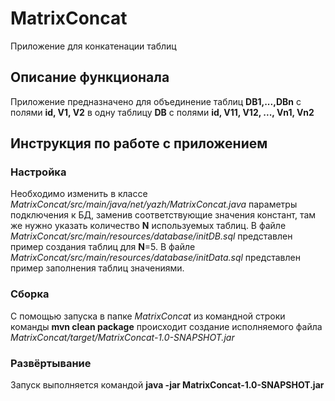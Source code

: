 # MatrixConcat

Приложение для конкатенации таблиц

## Описание функционала

Приложение предназначено для объединение таблиц **DB1,...,DBn** с полями **id, V1, V2** в одну таблицу **DB** с полями 
**id, V11, V12, ..., Vn1, Vn2**

## Инструкция по работе с приложением

### Настройка
Необходимо изменить в классе *MatrixConcat/src/main/java/net/yazh/MatrixConcat.java* параметры подключения к БД, 
заменив соответствующие значения констант, там же нужно указать количество **N** используемых таблиц.
В файле *MatrixConcat/src/main/resources/database/initDB.sql* представлен пример создания таблиц для **N**=5.
В файле *MatrixConcat/src/main/resources/database/initData.sql* представлен пример заполнения таблиц значениями.

### Сборка
С помощью запуска в папке *MatrixConcat* из командной строки команды **mvn clean package** происходит создание исполняемого файла 
*MatrixConcat/target/MatrixConcat-1.0-SNAPSHOT.jar*

### Развёртывание
Запуск выполняется командой **java -jar MatrixConcat-1.0-SNAPSHOT.jar**
